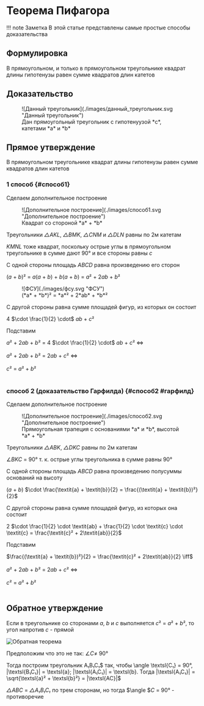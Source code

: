 # Теорема Пифагора

!!! note Заметка
    В этой статье представлены самые простые способы доказательства

## Формулировка

В прямоугольном, и только в прямоугольном треугольнике квадрат длины гипотенузы равен сумме квадратов длин катетов

## Доказательство

<figure markdown="span">
    ![Данный треугольник](./images/данный_треугольник.svg "Данный треугольник")
    <figcaption>Дан прямоугольный треугольник с гипотенуузой *c*, катетами *a* и *b*</figcaption>
</figure>

## Прямое утверждение

В прямоугольном треугольнике квадрат длины гипотенузы равен сумме квадратов длин катетов

### 1 способ {#способ1}

Сделаем дополнительное построение

<figure markdown="span">
    ![Дополнительное построение](./images/способ1.svg "Дополнительное построение")
    <figcaption>Квадрат со стороной *a* + *b*</figcaption>
</figure>

Треугольники *△AKL*, *△BMK*, *△CNM* и *△DLN* равны по 2м катетам

*KMNL* тоже квадрат, поскольку острые углы в прямоугольном треугольнике в сумме дают 90° и все стороны равны *c*

С одной стороны площадь *ABCD* равна произведению его сторон 

(*a* + *b*)² = *a*(*a* + *b*) + *b*(*a* + *b*) = *a*² + 2*ab* + *b*²

<figure markdown="span">
    ![ФСУ](./images/фсу.svg "ФСУ")
    <figcaption>(*a* + *b*)² = *a*² + 2*ab* + *b*²</figcaption>
</figure>

С другой стороны равна сумме площадей фигур, из которых он состоит

 4 $\cdot \frac{1}{2} \cdot$ *ab* + *c*²

Подставим

*a*² + 2*ab* + *b*² = 4 $\cdot \frac{1}{2} \cdot$ *ab* + *c*² $\iff$ <br><br>
*a*² + 2*ab* + *b*² = 2*ab* + *c*² $\iff$ <br><br>
*c*² = *a*² + *b*² <br><br>

### способ 2 (доказательство Гарфилда) {#способ2 #гарфилд}

Сделаем дополнительное построение

<figure markdown="span">
    ![Дополнительное построение](./images/способ2.svg "Дополнительное построение")
    <figcaption>Прямоугольная трапеция с основаниями *a* и *b*, высотой *a* + *b*</figcaption>
</figure>

Треугольники *△ABK*, *△DKC* равны по 2м катетам

$\angle$*BKC* = 90° т. к. острые углы треугольника в сумме равны 90°

С одной стороны площадь *ABCD* равна произведению полусуммы оснований на высоту

(*a* + *b*) $\cdot \frac{\textit{a} + \textit{b}}{2} = \frac{(\textit{a} + \textit{b})²}{2}$

С другой стороны равна сумме площадей фигур, из которых она состоит

2 $\cdot \frac{1}{2} \cdot \textit{ab} + \frac{1}{2} \cdot \textit{c} \cdot \textit{c} = \frac{\textit{c}² + 2\textit{ab}}{2}$

Подставим

$\frac{(\textit{a} + \textit{b})²}{2} = \frac{\textit{c}² + 2\textit{ab}}{2} \iff$<br><br>
*a*² + 2*ab* + *b*² = 2*ab* + *c*² $\iff$ <br><br>
*c*² = *a*² + *b*² <br><br>

## Обратное утверждение

Если в треугольнике со сторонами *a*, *b* и *c* выполняется *c*² = *a*² + *b*², то угол напротив *c* - прямой


![Обратная теорема](./images/обратная.svg "Обратная теорема")

Предположим что это не так: $\angle C \neq$ 90°

Тогда построим треугольник A₁B₁C₁$ так, чтобы \angle \textsl{C₁} = 90°, |\textsl{B₁C₁}| = \textsl{a}; |\textsl{A₁C₁}| = \textsl{b}. Тогда |\textsl{A₁C₁}| = \sqrt{\textsl{a}² + \textsl{b}²} = |\textsl{AC}|$

*△ABC* = *△A₁B₁C₁* по трем сторонам, но тогда $\angle $*C* = 90° - противоречие


